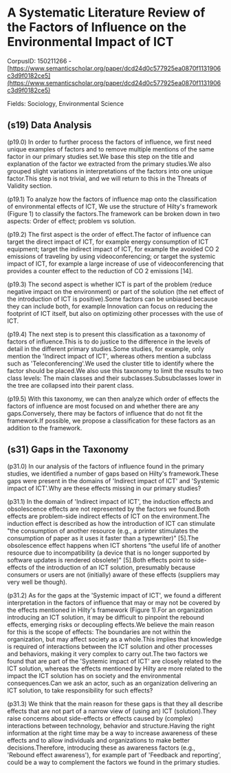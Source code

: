# A Systematic Literature Review of the Factors of Influence on the Environmental Impact of ICT

CorpusID: 150211266 - [https://www.semanticscholar.org/paper/dcd24d0c577925ea0870f1131906c3d9f0182ce5](https://www.semanticscholar.org/paper/dcd24d0c577925ea0870f1131906c3d9f0182ce5)

Fields: Sociology, Environmental Science

## (s19) Data Analysis
(p19.0) In order to further process the factors of influence, we first need unique examples of factors and to remove multiple mentions of the same factor in our primary studies set.We base this step on the title and explanation of the factor we extracted from the primary studies.We also grouped slight variations in interpretations of the factors into one unique factor.This step is not trivial, and we will return to this in the Threats of Validity section.

(p19.1) To analyze how the factors of influence map onto the classification of environmental effects of ICT, We use the structure of Hilty's framework (Figure 1) to classify the factors.The framework can be broken down in two aspects: Order of effect; problem vs solution.

(p19.2) The first aspect is the order of effect.The factor of influence can target the direct impact of ICT, for example energy consumption of ICT equipment; target the indirect impact of ICT, for example the avoided CO 2 emissions of traveling by using videoconferencing; or target the systemic impact of ICT, for example a large increase of use of videoconferencing that provides a counter effect to the reduction of CO 2 emissions [14].

(p19.3) The second aspect is whether ICT is part of the problem (reduce negative impact on the environment) or part of the solution (the net effect of the introduction of ICT is positive).Some factors can be unbiased because they can include both, for example Innovation can focus on reducing the footprint of ICT itself, but also on optimizing other processes with the use of ICT.

(p19.4) The next step is to present this classification as a taxonomy of factors of influence.This is to do justice to the difference in the levels of detail in the different primary studies.Some studies, for example, only mention the 'Indirect impact of ICT', whereas others mention a subclass such as 'Teleconferencing'.We used the cluster title to identify where the factor should be placed.We also use this taxonomy to limit the results to two class levels: The main classes and their subclasses.Subsubclasses lower in the tree are collapsed into their parent class.

(p19.5) With this taxonomy, we can then analyze which order of effects the factors of influence are most focused on and whether there are any gaps.Conversely, there may be factors of influence that do not fit the framework.If possible, we propose a classification for these factors as an addition to the framework.
## (s31) Gaps in the Taxonomy
(p31.0) In our analysis of the factors of influence found in the primary studies, we identified a number of gaps based on Hilty's framework.These gaps were present in the domains of 'Indirect impact of ICT' and 'Systemic impact of ICT'.Why are these effects missing in our primary studies?

(p31.1) In the domain of 'Indirect impact of ICT', the induction effects and obsolescence effects are not represented by the factors we found.Both effects are problem-side indirect effects of ICT on the environment.The induction effect is described as how the introduction of ICT can stimulate "the consumption of another resource (e.g., a printer stimulates the consumption of paper as it uses it faster than a typewriter)" [5].The obsolescence effect happens when ICT shortens "the useful life of another resource due to incompatibility (a device that is no longer supported by software updates is rendered obsolete)" [5].Both effects point to side-effects of the introduction of an ICT solution, presumably because consumers or users are not (initially) aware of these effects (suppliers may very well be though).

(p31.2) As for the gaps at the 'Systemic impact of ICT', we found a different interpretation in the factors of influence that may or may not be covered by the effects mentioned in Hilty's framework (Figure 1).For an organization introducing an ICT solution, it may be difficult to pinpoint the rebound effects, emerging risks or decoupling effects.We believe the main reason for this is the scope of effects: The boundaries are not within the organization, but may affect society as a whole.This implies that knowledge is required of interactions between the ICT solution and other processes and behaviors, making it very complex to carry out.The two factors we found that are part of the 'Systemic impact of ICT' are closely related to the ICT solution, whereas the effects mentioned by Hilty are more related to the impact the ICT solution has on society and the environmental consequences.Can we ask an actor, such as an organization delivering an ICT solution, to take responsibility for such effects?

(p31.3) We think that the main reason for these gaps is that they all describe effects that are not part of a narrow view of (using an) ICT (solution).They raise concerns about side-effects or effects caused by (complex) interactions between technology, behavior and structure.Having the right information at the right time may be a way to increase awareness of these effects and to allow individuals and organizations to make better decisions.Therefore, introducing these as awareness factors (e.g., 'Rebound effect awareness'), for example part of 'Feedback and reporting', could be a way to complement the factors we found in the primary studies.
